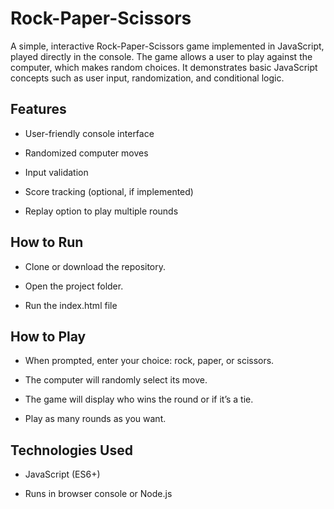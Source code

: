 # Rock-Paper-Scissors

A simple, interactive Rock-Paper-Scissors game implemented in JavaScript, played directly in the console. The game allows a user to play against the computer, which makes random choices. It demonstrates basic JavaScript concepts such as user input, randomization, and conditional logic.

## Features

- User-friendly console interface

- Randomized computer moves

- Input validation

- Score tracking (optional, if implemented)

- Replay option to play multiple rounds

## How to Run

- Clone or download the repository.

- Open the project folder.

- Run the index.html file

## How to Play

- When prompted, enter your choice: rock, paper, or scissors.

- The computer will randomly select its move.

- The game will display who wins the round or if it’s a tie.

- Play as many rounds as you want.

## Technologies Used

- JavaScript (ES6+)

- Runs in browser console or Node.js
